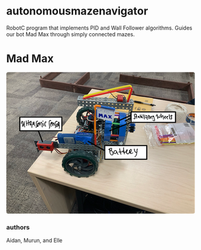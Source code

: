 # autonomousmazenavigator
RobotC program that implements PID and Wall Follower algorithms. Guides our bot Mad Max
through simply connected mazes.

# Mad Max
![Alt_text](BotImages/MadMaxLeftViewSmall.PNG)
### authors
Aidan, Murun, and Elle
